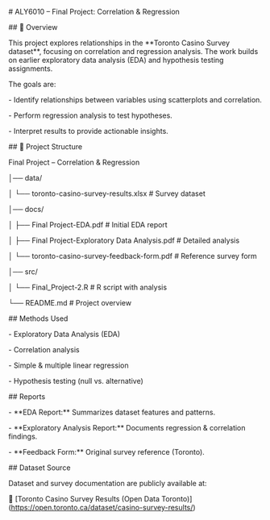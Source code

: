 \# ALY6010 – Final Project: Correlation \& Regression



\## 📌 Overview  

This project explores relationships in the \*\*Toronto Casino Survey dataset\*\*, focusing on correlation and regression analysis. The work builds on earlier exploratory data analysis (EDA) and hypothesis testing assignments.  



The goals are:  

\- Identify relationships between variables using scatterplots and correlation.  

\- Perform regression analysis to test hypotheses.  

\- Interpret results to provide actionable insights.  



\## 📂 Project Structure  

Final Project – Correlation \& Regression

│── data/

│ └── toronto-casino-survey-results.xlsx # Survey dataset

│── docs/

│ ├── Final Project-EDA.pdf # Initial EDA report

│ ├── Final Project-Exploratory Data Analysis.pdf # Detailed analysis

│ └── toronto-casino-survey-feedback-form.pdf # Reference survey form

│── src/

│ └── Final\_Project-2.R # R script with analysis

└── README.md # Project overview



\## Methods Used  

\- Exploratory Data Analysis (EDA)  

\- Correlation analysis  

\- Simple \& multiple linear regression  

\- Hypothesis testing (null vs. alternative)  



\## Reports  

\- \*\*EDA Report:\*\* Summarizes dataset features and patterns.  

\- \*\*Exploratory Analysis Report:\*\* Documents regression \& correlation findings.  

\- \*\*Feedback Form:\*\* Original survey reference (Toronto).  



\## Dataset Source  

Dataset and survey documentation are publicly available at:  

🔗 \[Toronto Casino Survey Results (Open Data Toronto)](https://open.toronto.ca/dataset/casino-survey-results/)  




